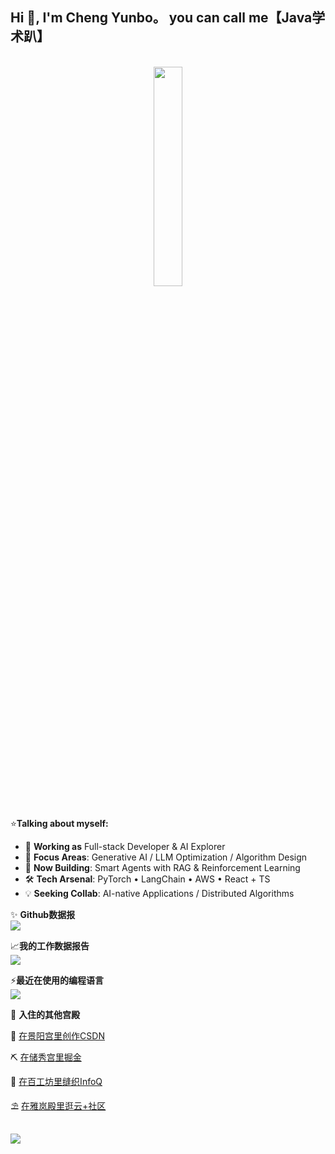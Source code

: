 ## Hi 👋, I'm Cheng Yunbo。 you can call me【Java学术趴】
 
<br>
<div align="center">
 <img style="width:30%" src="https://cdn.jsdelivr.net/gh/LM20230311/LM20230311/assets/images/developer.svg" />
</div>
<br>

⭐**Talking about myself:**

- 🚀 **Working as** Full-stack Developer & AI Explorer
- 🌟 **Focus Areas**: Generative AI / LLM Optimization / Algorithm Design
- 🤖 **Now Building**: Smart Agents with RAG & Reinforcement Learning
- 🛠️ **Tech Arsenal**: PyTorch • LangChain • AWS • React + TS
- 💡 **Seeking Collab**: AI-native Applications / Distributed Algorithms

✨ **Github数据报**
<br>
<a href="https://github-readme-stats.vercel.app/api?cache_seconds=1800&username=yunbocheng4379">
<img align="center" src="https://github-readme-stats.vercel.app/api?hide_title=true&cache_seconds=1800&username=yunbocheng4379&hide_border=false&show_icons=true&include_all_commits=true&count_private=true&theme=buefy&locale=cn&line_height=20" />
</a>
<br>

📈️**我的工作数据报告**
<br>
<a href="https://github-readme-stats.vercel.app/api/wakatime?username=yunbocheng4379" style="width:50%">
  <img align="center" src="https://github-readme-stats.vercel.app/api/wakatime?username=yunbocheng4379&layout=compact" />
</a>
<br>

⚡**最近在使用的编程语言**
<br>
<a href="https://github-readme-stats.vercel.app/api/top-langs/?layout=compact&username=yunbocheng4379">
  <img align="center" src="https://github-readme-stats.vercel.app/api/top-langs/?layout=compact&username=yunbocheng4379&hide_title=true&hide_border=false&line_height=20&theme=flag-india&locale=cn" />
</a>
<br>

🚀 **入住的其他宫殿**

💌 <a href="https://blog.csdn.net/chengbaobao520?spm=1000.2115.3001.5343">在景阳宫里创作CSDN</a>

⛏️ <a href="https://juejin.cn/user/1812468410623982?utm_source=gold_browser_extension">在储秀宫里掘金</a>

🧶 <a href="https://www.infoq.cn/profile/198749C57E919B/publish">在百工坊里缝织InfoQ</a>

⛱️ <a href="https://cloud.tencent.com/developer/user/5895312">在雅岚殿里逛云+社区</a> 

<br>
<img src="https://cdn.jsdelivr.net/gh/LM20230311/LM20230311/assets/images/icon.png" />
